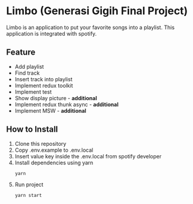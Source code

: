 # Limbo (Generasi Gigih Final Project)
Limbo is an application to put your favorite songs into a playlist. This application is integrated with spotify.

## Feature
- Add playlist
- Find track
- Insert track into playlist
- Implement redux toolkit
- Implement test
- Show display picture - <b>additional</b>
- Implement redux thunk async - <b>additional</b>
- Implement MSW - <b>additional</b>

## How to Install
1. Clone this repository
2. Copy .env.example to .env.local
3. Insert value key inside the .env.local from spotify developer
4. Install dependencies using yarn 
    ```bash
    yarn
    ```
5. Run project
    ```
    yarn start
    ```

